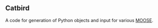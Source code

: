 

Catbird
-------

A code for generation of Python objects and input for various [MOOSE](https://moose.inl.gov/SitePages/Home.aspx).
